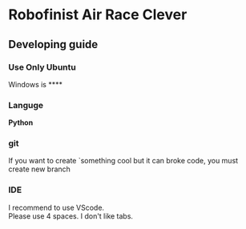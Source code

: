 # Robofinist Air Race Clever

## Developing guide 
### Use Only Ubuntu 
Windows is ****

### Languge
**Python**

### git
If you want to create `something cool but it can broke code, you must create new branch

### IDE
I recommend to use VScode.\
Please use 4 spaces. I don't like tabs.
